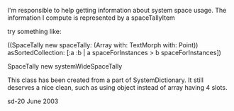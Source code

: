 I'm responsible to help getting information about system space usage. The information I compute is represented by a spaceTallyItem

try something like: 

((SpaceTally new spaceTally: (Array with: TextMorph with: Point)) 
	asSortedCollection: [:a :b | a spaceForInstances > b spaceForInstances]) 

SpaceTally new systemWideSpaceTally


This class has been created from a part of SystemDictionary. It still deserves a nice
clean, such as using object instead of array having 4 slots.

sd-20 June 2003
